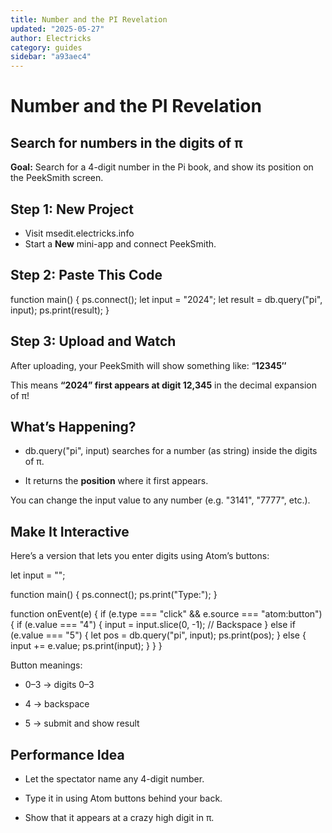 ```yaml
---
title: Number and the PI Revelation
updated: "2025-05-27"
author: Electricks
category: guides
sidebar: "a93aec4"
---
```


# Number and the PI Revelation

## Search for numbers in the digits of π

 
 
 
 
 **Goal:** Search for a 4-digit number in the Pi book, and show its position on the PeekSmith screen.

 
 
 
 
 ## Step 1: New Project

 
 
 
 
 - Visit msedit.electricks.info
- Start a **New** mini-app and connect PeekSmith.

 
 
 
 
 ## Step 2: Paste This Code

 
 
 
 
 
 
 
 function main() {
 ps.connect();
 let input = "2024";
 let result = db.query("pi", input);
 ps.print(result);
}
 
 
 
 
 
 
 
 ## Step 3: Upload and Watch

 
 
 
 
 After uploading, your PeekSmith will show something like: “**12345″**

This means **“2024” first appears at digit 12,345** in the decimal expansion of π!

 
 
 
 
 ## What’s Happening?

 
 
 
 
 - db.query("pi", input) searches for a number (as string) inside the digits of π.

- It returns the **position** where it first appears.

You can change the input value to any number (e.g. "3141", "7777", etc.).

 
 
 
 
 ## Make It Interactive

 
 
 
 
 Here’s a version that lets you enter digits using Atom’s buttons:

 
 
 
 
 
 
 
 let input = "";

function main() {
 ps.connect();
 ps.print("Type:");
}

function onEvent(e) {
 if (e.type === "click" && e.source === "atom:button") {
 if (e.value === "4") {
 input = input.slice(0, -1); // Backspace
 } else if (e.value === "5") {
 let pos = db.query("pi", input);
 ps.print(pos);
 } else {
 input += e.value;
 ps.print(input);
 }
 }
}
 
 
 
 
 
 
 
 Button meanings:

- 0–3 → digits 0–3

- 4 → backspace

- 5 → submit and show result

 
 
 
 
 ## Performance Idea

 
 
 
 
 - Let the spectator name any 4-digit number.

- Type it in using Atom buttons behind your back.

- Show that it appears at a crazy high digit in π.